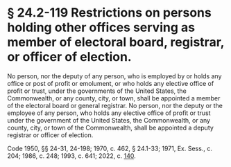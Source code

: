# § 24.2-119 Restrictions on persons holding other offices serving as member of electoral board, registrar, or officer of election.

<p>No person, nor the deputy of any person, who is employed by or holds any office or post of profit or emolument, or who holds any elective office of profit or trust, under the governments of the United States, the Commonwealth, or any county, city, or town, shall be appointed a member of the electoral board or general registrar. No person, nor the deputy or the employee of any person, who holds any elective office of profit or trust under the government of the United States, the Commonwealth, or any county, city, or town of the Commonwealth, shall be appointed a deputy registrar or officer of election.</p><p>Code 1950, §§ 24-31, 24-198; 1970, c. 462, § 24.1-33; 1971, Ex. Sess., c. 204; 1986, c. 248; 1993, c. 641; 2022, c. <a href='http://lis.virginia.gov/cgi-bin/legp604.exe?221+ful+CHAP0140'>140</a>.</p>